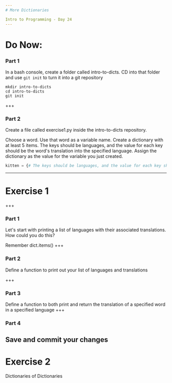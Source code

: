 ```yaml
---
# More Dictionaries

Intro to Programming - Day 24
---
```

# Do Now:

### Part 1

In a bash console, create a folder called intro-to-dicts. CD into that folder and use `git init` to turn it into a git repository

```shell
mkdir intro-to-dicts
cd intro-to-dicts
git init
```
+++
### Part 2
Create a file called exercise1.py inside the intro-to-dicts repository.

Choose a word. Use that word as a variable name. Create a dictionary with at least 5 items. The keys should be languages, and the value for each key should be the word's translation into the specified language. Assign the dictionary as the value for the variable you just created.

```python
kitten = {# The keys should be languages, and the value for each key should be the word you chose in the specified language'}
```
---
# Exercise 1
+++
### Part 1

Let's start with printing a list of languages with their associated translations. How could you do this?

Remember dict.items()
+++
### Part 2

Define a function to print out your list of languages and translations

+++
### Part 3

Define a function to both print and return the translation of a specified word in a specified language
+++
### Part 4

Save and commit your changes
---
# Exercise 2

Dictionaries of Dictionaries

